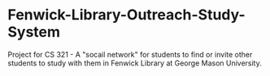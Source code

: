 # Fenwick-Library-Outreach-Study-System
 Project for CS 321 - A "socail network" for students to find or invite other students to study with them in Fenwick Library at George Mason University.
